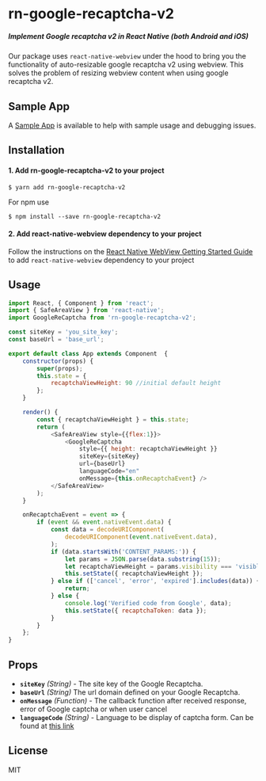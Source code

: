 
# rn-google-recaptcha-v2
##### Implement Google recaptcha v2 in React Native (both Android and iOS)
Our package uses `react-native-webview` under the hood to bring you the functionality of auto-resizable google recaptcha v2 using webview. This solves the problem of resizing webview content when using google recaptcha v2.

## Sample App
A [Sample App](https://github.com/prem-codemymobile/rn-google-recaptcha-v2/tree/master/Example) is available to help with sample usage and debugging issues.

## Installation

#### 1. Add rn-google-recaptcha-v2 to your project

```
$ yarn add rn-google-recaptcha-v2
```

For npm use
```
$ npm install --save rn-google-recaptcha-v2
```

#### 2. Add react-native-webview dependency to your project

Follow the instructions on the [React Native WebView Getting Started Guide](https://github.com/react-native-community/react-native-webview/blob/master/docs/Getting-Started.md) to add `react-native-webview` dependency to your project

## Usage

```javascript
import React, { Component } from 'react';
import { SafeAreaView } from 'react-native';
import GoogleReCaptcha from 'rn-google-recaptcha-v2';

const siteKey = 'you_site_key';
const baseUrl = 'base_url';

export default class App extends Component  {
    constructor(props) {
        super(props);
        this.state = {
            recaptchaViewHeight: 90 //initial default height
        };
    }

    render() {
        const { recaptchaViewHeight } = this.state;
        return (
            <SafeAreaView style={{flex:1}}>
                <GoogleReCaptcha
                    style={{ height: recaptchaViewHeight }}
                    siteKey={siteKey}
                    url={baseUrl}
                    languageCode="en"
                    onMessage={this.onRecaptchaEvent} />
            </SafeAreaView>
        );
    }

    onRecaptchaEvent = event => {
        if (event && event.nativeEvent.data) {
            const data = decodeURIComponent(
                decodeURIComponent(event.nativeEvent.data),
            );
            if (data.startsWith('CONTENT_PARAMS:')) {
                let params = JSON.parse(data.substring(15));
                let recaptchaViewHeight = params.visibility === 'visible' ? params.height : 90;
                this.setState({ recaptchaViewHeight });
            } else if (['cancel', 'error', 'expired'].includes(data)) {
                return;
            } else {
                console.log('Verified code from Google', data);
                this.setState({ recaptchaToken: data });
            }
        }
    };
}
```


## Props

- **`siteKey`** _(String)_ - The site key of the Google Recaptcha.
- **`baseUrl`** _(String)_ The url domain defined on your Google Recaptcha.
- **`onMessage`** _(Function)_ - The callback function  after received response, error of Google captcha or when user cancel
- **`languageCode`** _(String)_ - Language to be display of captcha form. Can be found at [this link](https://developers.google.com/recaptcha/docs/language)


## License

MIT

